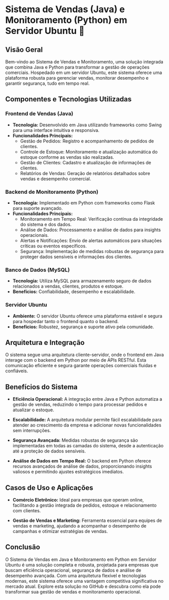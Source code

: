 # Sistema de Vendas (Java) e Monitoramento (Python) em Servidor Ubuntu 🚀

## Visão Geral

Bem-vindo ao Sistema de Vendas e Monitoramento, uma solução integrada que combina Java e Python para transformar a gestão de operações comerciais. Hospedado em um servidor Ubuntu, este sistema oferece uma plataforma robusta para gerenciar vendas, monitorar desempenho e garantir segurança, tudo em tempo real.

## Componentes e Tecnologias Utilizadas

### Frontend de Vendas (Java)

- **Tecnologia:** Desenvolvido em Java utilizando frameworks como Swing para uma interface intuitiva e responsiva.
- **Funcionalidades Principais:**
  - Gestão de Pedidos: Registro e acompanhamento de pedidos de clientes.
  - Controle de Estoque: Monitoramento e atualização automática do estoque conforme as vendas são realizadas.
  - Gestão de Clientes: Cadastro e atualização de informações de clientes.
  - Relatórios de Vendas: Geração de relatórios detalhados sobre vendas e desempenho comercial.

### Backend de Monitoramento (Python)

- **Tecnologia:** Implementado em Python com frameworks como Flask para suporte avançado.
- **Funcionalidades Principais:**
  - Monitoramento em Tempo Real: Verificação contínua da integridade do sistema e dos dados.
  - Análise de Dados: Processamento e análise de dados para insights operacionais.
  - Alertas e Notificações: Envio de alertas automáticos para situações críticas ou eventos específicos.
  - Segurança: Implementação de medidas robustas de segurança para proteger dados sensíveis e informações dos clientes.

### Banco de Dados (MySQL)

- **Tecnologia:** Utiliza MySQL para armazenamento seguro de dados relacionados a vendas, clientes, produtos e estoque.
- **Benefícios:** Confiabilidade, desempenho e escalabilidade.

### Servidor Ubuntu

- **Ambiente:** O servidor Ubuntu oferece uma plataforma estável e segura para hospedar tanto o frontend quanto o backend.
- **Benefícios:** Robustez, segurança e suporte ativo pela comunidade.

## Arquitetura e Integração

O sistema segue uma arquitetura cliente-servidor, onde o frontend em Java interage com o backend em Python por meio de APIs RESTful. Esta comunicação eficiente e segura garante operações comerciais fluidas e confiáveis.

## Benefícios do Sistema

- **Eficiência Operacional:** A integração entre Java e Python automatiza a gestão de vendas, reduzindo o tempo para processar pedidos e atualizar o estoque.
  
- **Escalabilidade:** A arquitetura modular permite fácil escalabilidade para atender ao crescimento da empresa e adicionar novas funcionalidades sem interrupções.
  
- **Segurança Avançada:** Medidas robustas de segurança são implementadas em todas as camadas do sistema, desde a autenticação até a proteção de dados sensíveis.
  
- **Análise de Dados em Tempo Real:** O backend em Python oferece recursos avançados de análise de dados, proporcionando insights valiosos e permitindo ajustes estratégicos imediatos.

## Casos de Uso e Aplicações

- **Comércio Eletrônico:** Ideal para empresas que operam online, facilitando a gestão integrada de pedidos, estoque e relacionamento com clientes.
  
- **Gestão de Vendas e Marketing:** Ferramenta essencial para equipes de vendas e marketing, ajudando a acompanhar o desempenho de campanhas e otimizar estratégias de vendas.

## Conclusão

O Sistema de Vendas em Java e Monitoramento em Python em Servidor Ubuntu é uma solução completa e robusta, projetada para empresas que buscam eficiência operacional, segurança de dados e análise de desempenho avançada. Com uma arquitetura flexível e tecnologias modernas, este sistema oferece uma vantagem competitiva significativa no mercado atual. Explore esta solução no GitHub e descubra como ela pode transformar sua gestão de vendas e monitoramento operacional.
